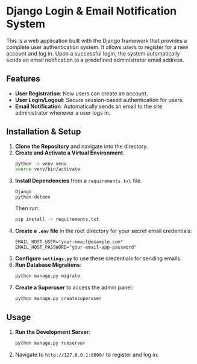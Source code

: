 # Django Login & Email Notification System

This is a web application built with the Django framework that provides a complete user authentication system. It allows users to register for a new account and log in. Upon a successful login, the system automatically sends an email notification to a predefined administrator email address.

## Features

-   **User Registration**: New users can create an account.
-   **User Login/Logout**: Secure session-based authentication for users.
-   **Email Notification**: Automatically sends an email to the site administrator whenever a user logs in.

## Installation & Setup

1.  **Clone the Repository** and navigate into the directory.
2.  **Create and Activate a Virtual Environment**.
    ```bash
    python -m venv venv
    source venv/bin/activate
    ```
3.  **Install Dependencies** from a `requirements.txt` file.
    ```
    Django
    python-dotenv
    ```
    Then run:
    ```bash
    pip install -r requirements.txt
    ```
4.  **Create a `.env` file** in the root directory for your secret email credentials:
    ```env
    EMAIL_HOST_USER="your-email@example.com"
    EMAIL_HOST_PASSWORD="your-email-app-password"
    ```
5.  **Configure `settings.py`** to use these credentials for sending emails.
6.  **Run Database Migrations**:
    ```bash
    python manage.py migrate
    ```
7.  **Create a Superuser** to access the admin panel:
    ```bash
    python manage.py createsuperuser
    ```

## Usage

1.  **Run the Development Server**:
    ```bash
    python manage.py runserver
    ```
2.  Navigate to `http://127.0.0.1:8000/` to register and log in.
